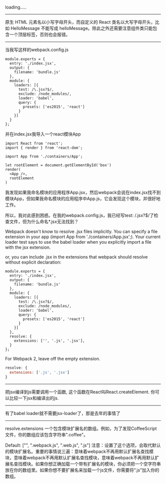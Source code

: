 loading.....

***
原生 HTML 元素名以小写字母开头，而自定义的 React 类名以大写字母开头，比如 HelloMessage 不能写成 helloMessage。除此之外还需要注意组件类只能包含一个顶层标签，否则也会报错。
***
当我写这样的webpack.config.js
```JS
module.exports = {
  entry: './index.jsx',
  output: {
    filename: 'bundle.js'
  },
  module: {
    loaders: [{
      test: /\.jsx?$/,
      exclude: /node_modules/,
      loader: 'babel',
      query: {
        presets: ['es2015', 'react']
      }
    }]
  }
};
```
并在index.jsx我导入一个react模块App
```JS
import React from 'react';
import { render } from 'react-dom';

import App from './containers/App';

let rootElement = document.getElementById('box')
render(
  <App />,
  rootElement
)
```
我发现如果我命名模块的应用程序App.jsx，然后webpack会说在index.jsx找不到模块App，但如果我命名模块的应用程序中App.js，它会发现这个模块，并很好地工作。

所以，我对此感到困惑。在我的webpack.config.js，我已经写test: /\.jsx?$/了检查文件，但为什么命名*.jsx无法找到？

Webpack doesn't know to resolve .jsx files implicitly. You can specify a file extension in your app (import App from './containers/App.jsx';). Your current loader test says to use the babel loader when you explicitly import a file with the jsx extension.

or, you can include .jsx in the extensions that webpack should resolve without explicit declaration:
```JS
module.exports = {
  entry: './index.jsx',
  output: {
    filename: 'bundle.js'
  },
  module: {
    loaders: [{
      test: /\.jsx?$/,
      exclude: /node_modules/,
      loader: 'babel',
      query: {
        presets: ['es2015', 'react']
      }
    }]
  },
  resolve: {
    extensions: ['', '.js', '.jsx'],
  }
};
```
For Webpack 2, leave off the empty extension.
```javascript
resolve: {
  extensions: ['.js', '.jsx']
}
```
***
把jsx编译到js需要调用一个函数, 这个函数在React叫React.createElement. 你可以比较一下jsx和编译出的js.
***
有了babel loader就不需要jsx-loader了，那是去年的事情了
***
resolve.extensions
一个包含模块扩展名的数组。例如，为了发现CoffeeScript 文件，你的数组应该包含字符串".coffee"。

Default: ["", ".webpack.js", ".web.js", ".js"] 
注意：设置了这个选项，会取代默认的模块扩展名。重要的事情说三遍：意味着webpack不再用默认扩展名查找模块，意味着webpack不再用默认扩展名查找模块，意味着webpack不再用默认扩展名查找模块。如果你想正确加载一个带有扩展名的模块，你必须把一个空字符串放在你的数组里。如果你想不要扩展名来加载一个js文件，你需要将“.js”加入你的数组。
